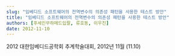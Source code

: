 ```yaml
---
slug: "임베디드 소프트웨어의 전역변수의 의존성 패턴을 사용한 테스트 방안"
title: "임베디드 소프트웨어의 전역변수의 의존성 패턴을 사용한 테스트 방안"
authors: [후세인무하메드입팔, 류호동, 이우진]
date: 2012-11-10
---
```


2012 대한임베디드공학회 추계학술대회, 2012년 11월 (11.10)
